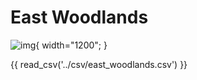 # East Woodlands

![img](../assets/east_woodlands.png){ width="1200"; }

{{ read_csv('../csv/east_woodlands.csv') }}
